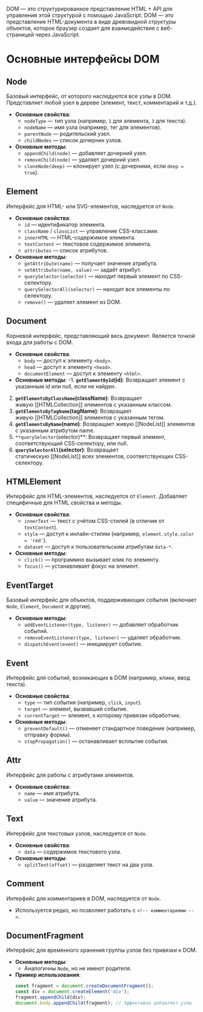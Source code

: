 DOM — это структурированное представление HTML + API для управления этой структурой с помощью JavaScript.
DOM — это  представление HTML-документа в виде древовидной структуры объектов, которое браузер создает для взаимодействия с веб-страницей через JavaScript.
# Основные интерфейсы DOM

## Node
Базовый интерфейс, от которого наследуются все узлы в DOM. Представляет любой узел в дереве (элемент, текст, комментарий и т.д.).

- **Основные свойства**:
  - `nodeType` — тип узла (например, `1` для элемента, `3` для текста).
  - `nodeName` — имя узла (например, тег для элементов).
  - `parentNode` — родительский узел.
  - `childNodes` — список дочерних узлов.
- **Основные методы**:
  - `appendChild(node)` — добавляет дочерний узел.
  - `removeChild(node)` — удаляет дочерний узел.
  - `cloneNode(deep)` — клонирует узел (с дочерними, если `deep = true`).

## Element
Интерфейс для HTML- или SVG-элементов, наследуется от `Node`.

- **Основные свойства**:
  - `id` — идентификатор элемента.
  - `className` / `classList` — управление CSS-классами.
  - `innerHTML` — HTML-содержимое элемента.
  - `textContent` — текстовое содержимое элемента.
  - `attributes` — список атрибутов.
- **Основные методы**:
  - `getAttribute(name)` — получает значение атрибута.
  - `setAttribute(name, value)` — задаёт атрибут.
  - `querySelector(selector)` — находит первый элемент по CSS-селектору.
  - `querySelectorAll(selector)` — находит все элементы по селектору.
  - `remove()` — удаляет элемент из DOM.

## Document
Корневой интерфейс, представляющий весь документ. Является точкой входа для работы с DOM.

- **Основные свойства**:
  - `body` — доступ к элементу `<body>`.
  - `head` — доступ к элементу `<head>`.
  - `documentElement` — доступ к элементу `<html>`.
- **Основные методы**:
  -1. **`getElementById`(id)**: Возвращает элемент с указанным id или null, если не найден.
2. **`getElementsByClassName`(className)**: Возвращает живую [[HTMLCollection]] элементов с указанным классом.
3. **`getElementsByTagName`(tagName)**: Возвращает живую [[HTMLCollection]] элементов с указанным тегом.
4. **`getElementsByName`(name)**: Возвращает живую [[NodeList]] элементов с указанным атрибутом name.
5. `**querySelector`(selector)**: Возвращает первый элемент, соответствующий CSS-селектору, или null.
6. **`querySelectorAll`(selector)**: Возвращает статическую [[NodeList]] всех элементов, соответствующих CSS-селектору.

## HTMLElement
Интерфейс для HTML-элементов, наследуется от `Element`. Добавляет специфичные для HTML свойства и методы.

- **Основные свойства**:
  - `innerText` — текст с учётом CSS-стилей (в отличие от `textContent`).
  - `style` — доступ к инлайн-стилям (например, `element.style.color = 'red'`).
  - `dataset` — доступ к пользовательским атрибутам `data-*`.
- **Основные методы**:
  - `click()` — программно вызывает клик по элементу.
  - `focus()` — устанавливает фокус на элемент.

## EventTarget
Базовый интерфейс для объектов, поддерживающих события (включает `Node`, `Element`, `Document` и другие).

- **Основные методы**:
  - `addEventListener(type, listener)` — добавляет обработчик событий.
  - `removeEventListener(type, listener)` — удаляет обработчик.
  - `dispatchEvent(event)` — инициирует событие.

## Event
Интерфейс для событий, возникающих в DOM (например, клики, ввод текста).

- **Основные свойства**:
  - `type` — тип события (например, `click`, `input`).
  - `target` — элемент, вызвавший событие.
  - `currentTarget` — элемент, к которому привязан обработчик.
- **Основные методы**:
  - `preventDefault()` — отменяет стандартное поведение (например, отправку формы).
  - `stopPropagation()` — останавливает всплытие события.

## Attr
Интерфейс для работы с атрибутами элементов.

- **Основные свойства**:
  - `name` — имя атрибута.
  - `value` — значение атрибута.

## Text
Интерфейс для текстовых узлов, наследуется от `Node`.

- **Основные свойства**:
  - `data` — содержимое текстового узла.
- **Основные методы**:
  - `splitText(offset)` — разделяет текст на два узла.

## Comment
Интерфейс для комментариев в DOM, наследуется от `Node`.

- Используется редко, но позволяет работать с `<!-- комментариями -->`.

## DocumentFragment
Интерфейс для временного хранения группы узлов без привязки к DOM.

- **Основные методы**:
  - Аналогичны `Node`, но не имеют родителя.
- **Пример использования**:
  ```javascript
  const fragment = document.createDocumentFragment();
  const div = document.createElement('div');
  fragment.appendChild(div);
  document.body.appendChild(fragment); // Эффективно добавляет узлы